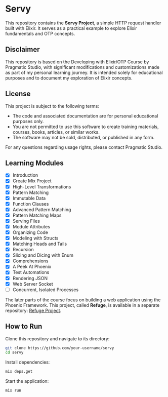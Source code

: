 # Servy

This repository contains the **Servy Project**, a simple HTTP request handler built with Elixir.
It serves as a practical example to explore Elixir fundamentals and OTP concepts.

## Disclaimer

This repository is based on the Developing with Elixir/OTP Course by Pragmatic Studio,
with significant modifications and customizations made as part of my personal learning journey.
It is intended solely for educational purposes and to document my exploration of Elixir concepts.

## License

This project is subject to the following terms:

- The code and associated documentation are for personal educational purposes only.
- You are not permitted to use this software to create training materials, courses, books,
articles, or similar works.
- The software may not be sold, distributed, or published in any form.

For any questions regarding usage rights, please contact Pragmatic Studio.

## Learning Modules

- [x] Introduction
- [x] Create Mix Project
- [x] High-Level Transformations
- [x] Pattern Matching
- [x] Immutable Data
- [x] Function Clauses
- [x] Advanced Pattern Matching
- [x] Pattern Matching Maps
- [x] Serving Files
- [x] Module Attributes
- [x] Organizing Code
- [x] Modeling with Structs
- [x] Matching Heads and Tails
- [x] Recursion
- [x] Slicing and Dicing with Enum
- [x] Comprehensions
- [x] A Peek At Phoenix
- [x] Test Automations
- [x] Rendering JSON
- [x] Web Server Socket
- [ ] Concurrent, Isolated Processes

The later parts of the course focus on building a web application using the Phoenix Framework.
This project, called **Refuge**, is available in a separate
repository: [Refuge Project](https://github.com/muzhawir/refuge).

## How to Run

Clone this repository and navigate to its directory:

```bash
git clone https://github.com/your-username/servy
cd servy
```

Install dependencies:

```bash
mix deps.get
```

Start the application:

```bash
mix run
```
